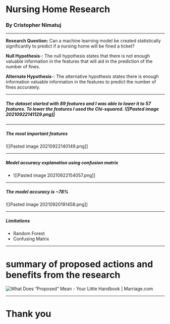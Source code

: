 # Nursing Home Research 
### By Cristopher Nimatuj 
---
 
**Research Question:** Can a machine learning model be created statistically significantly to predict if a nursing home will be fined a ticket?

**Null Hypothesis**-: The null hypothesis states that there is not enough valuable information in the features that will aid in the prediction of the number of fines.

**Alternate Hypothesis**-: The alternative hypothesis states there is enough information valuable information in the features to predict the number of fines accurately.

---
##### The dataset started with 89 features and I was able to lower it to 57 features. To lower the features I used the Chi-squared.                                            ![[Pasted image 20210922141129.png]] 
--- 

##### The most important features 
![[Pasted image 20210922140149.png]]

---
 
##### Model accuracy explanation using confusion matrix
 - ![[Pasted image 20210922154057.png]]

---
##### The model accuracy is ~78%
![[Pasted image 20210920191458.png]]

---
##### Limitations 
- Random Forest 
- Confusing Matrix 

---

# summary of proposed actions and benefits from the research 
![What Does “Proposed” Mean - Your Little Handbook | Marriage.com](https://encrypted-tbn0.gstatic.com/images?q=tbn:ANd9GcT0Q5FqdsgsU0CtdDa8jx6DSgwu-H1kvalUzw&usqp=CAU)

--- 
# Thank you 

